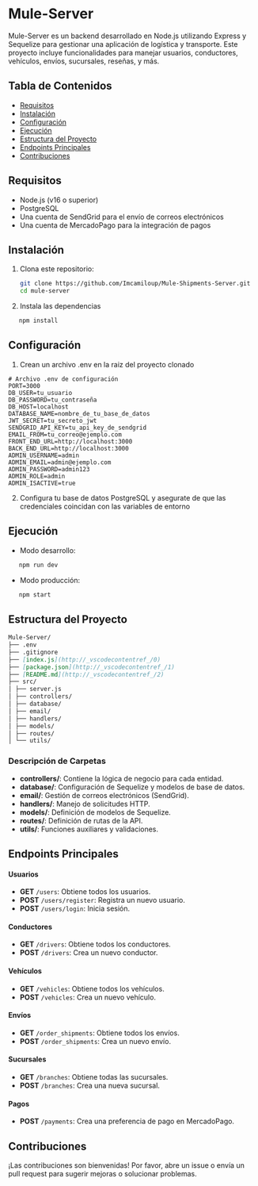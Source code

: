 # Mule-Server

Mule-Server es un backend desarrollado en Node.js utilizando Express y Sequelize para gestionar una aplicación de logística y transporte. Este proyecto incluye funcionalidades para manejar usuarios, conductores, vehículos, envíos, sucursales, reseñas, y más.

## Tabla de Contenidos

- [Requisitos](#requisitos)
- [Instalación](#instalación)
- [Configuración](#configuración)
- [Ejecución](#ejecución)
- [Estructura del Proyecto](#estructura-del-proyecto)
- [Endpoints Principales](#endpoints-principales)
- [Contribuciones](#contribuciones)

## Requisitos

- Node.js (v16 o superior)
- PostgreSQL
- Una cuenta de SendGrid para el envío de correos electrónicos
- Una cuenta de MercadoPago para la integración de pagos

## Instalación

1. Clona este repositorio:

   ```bash
   git clone https://github.com/Imcamiloup/Mule-Shipments-Server.git
   cd mule-server
   ```

2. Instala las dependencias

```bash
   npm install
```

## Configuración

1. Crean un archivo .env en la raiz del proyecto clonado

```env
# Archivo .env de configuración
PORT=3000
DB_USER=tu_usuario
DB_PASSWORD=tu_contraseña
DB_HOST=localhost
DATABASE_NAME=nombre_de_tu_base_de_datos
JWT_SECRET=tu_secreto_jwt
SENDGRID_API_KEY=tu_api_key_de_sendgrid
EMAIL_FROM=tu_correo@ejemplo.com
FRONT_END_URL=http://localhost:3000
BACK_END_URL=http://localhost:3000
ADMIN_USERNAME=admin
ADMIN_EMAIL=admin@ejemplo.com
ADMIN_PASSWORD=admin123
ADMIN_ROLE=admin
ADMIN_ISACTIVE=true
```

2. Configura tu base de datos PostgreSQL y asegurate de que las credenciales coincidan con las variables de entorno

## Ejecución

- Modo desarrollo:

```bash
   npm run dev
```

- Modo producción:

```bash
   npm start
```

## Estructura del Proyecto

```md
Mule-Server/
├── .env
├── .gitignore
├── [index.js](http://_vscodecontentref_/0)
├── [package.json](http://_vscodecontentref_/1)
├── [README.md](http://_vscodecontentref_/2)
├── src/
│ ├── server.js
│ ├── controllers/
│ ├── database/
│ ├── email/
│ ├── handlers/
│ ├── models/
│ ├── routes/
│ └── utils/
```

### Descripción de Carpetas

- **controllers/**: Contiene la lógica de negocio para cada entidad.
- **database/**: Configuración de Sequelize y modelos de base de datos.
- **email/**: Gestión de correos electrónicos (SendGrid).
- **handlers/**: Manejo de solicitudes HTTP.
- **models/**: Definición de modelos de Sequelize.
- **routes/**: Definición de rutas de la API.
- **utils/**: Funciones auxiliares y validaciones.

## Endpoints Principales

#### Usuarios

- **GET** `/users`: Obtiene todos los usuarios.
- **POST** `/users/register`: Registra un nuevo usuario.
- **POST** `/users/login`: Inicia sesión.

#### Conductores

- **GET** `/drivers`: Obtiene todos los conductores.
- **POST** `/drivers`: Crea un nuevo conductor.

#### Vehículos

- **GET** `/vehicles`: Obtiene todos los vehículos.
- **POST** `/vehicles`: Crea un nuevo vehículo.

#### Envíos

- **GET** `/order_shipments`: Obtiene todos los envíos.
- **POST** `/order_shipments`: Crea un nuevo envío.

#### Sucursales

- **GET** `/branches`: Obtiene todas las sucursales.
- **POST** `/branches`: Crea una nueva sucursal.

#### Pagos

- **POST** `/payments`: Crea una preferencia de pago en MercadoPago.

## Contribuciones

¡Las contribuciones son bienvenidas! Por favor, abre un issue o envía un pull request para sugerir mejoras o solucionar problemas.
